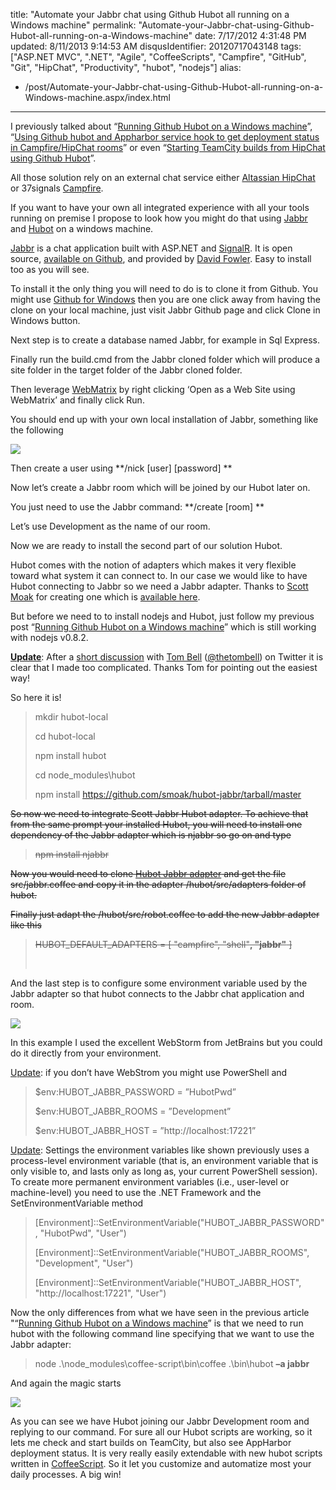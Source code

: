 title: "Automate your Jabbr chat using Github Hubot all running on a Windows machine"
permalink: "Automate-your-Jabbr-chat-using-Github-Hubot-all-running-on-a-Windows-machine"
date: 7/17/2012 4:31:48 PM
updated: 8/11/2013 9:14:53 AM
disqusIdentifier: 20120717043148
tags: ["ASP.NET MVC", ".NET", "Agile", "CoffeeScripts", "Campfire", "GitHub", "Git", "HipChat", "Productivity", "hubot", "nodejs"]
alias:
 - /post/Automate-your-Jabbr-chat-using-Github-Hubot-all-running-on-a-Windows-machine.aspx/index.html
---
I previously talked about “[Running Github Hubot on a Windows machine](http://www.laurentkempe.com/post/Running-Github-Hubot-on-a-Windows-machine.aspx)”, “[Using Github hubot and Appharbor service hook to get deployment status in Campfire/HipChat rooms](http://www.laurentkempe.com/post/Using-Appharbor-service-hook-to-get-build-status-in-HipChat-rooms.aspx)” or even “[Starting TeamCity builds from HipChat using Github Hubot](http://www.laurentkempe.com/post/Starting-TeamCity-builds-from-HipChat-using-Github-Hubot.aspx)”.

All those solution rely on an external chat service either [Altassian HipChat](http://www.atlassian.com/software/hipchat/overview) or 37signals [Campfire](http://campfirenow.com/).
<!-- more -->

If you want to have your own all integrated experience with all your tools running on premise I propose to look how you might do that using [Jabbr](https://github.com/davidfowl/JabbR/) and [Hubot](http://hubot.github.com/) on a windows machine.

[Jabbr](https://github.com/davidfowl/JabbR/) is a chat application built with ASP.NET and [SignalR](https://github.com/SignalR/SignalR/). It is open source, [available on Github](https://github.com/davidfowl/JabbR), and provided by [David Fowler](http://weblogs.asp.net/davidfowler). Easy to install too as you will see.

To install it the only thing you will need to do is to clone it from Github. You might use [Github for Windows](http://windows.github.com/) then you are one click away from having the clone on your local machine, just visit Jabbr Github page and click Clone in Windows button.

Next step is to create a database named Jabbr, for example in Sql Express.

Finally run the build.cmd from the Jabbr cloned folder which will produce a site folder in the target folder of the Jabbr cloned folder.

Then leverage [WebMatrix](http://www.microsoft.com/web/webmatrix/) by right clicking ‘Open as a Web Site using WebMatrix’ and finally click Run.

You should end up with your own local installation of Jabbr, something like the following

![](http://farm8.staticflickr.com/7124/7588325302_bb78e34a5b_o.png)

Then create a user using **/nick [user] [password] **

Now let’s create a Jabbr room which will be joined by our Hubot later on.

You just need to use the Jabbr command: **/create [room] **

Let’s use Development as the name of our room.

Now we are ready to install the second part of our solution Hubot.

Hubot comes with the notion of adapters which makes it very flexible toward what system it can connect to. In our case we would like to have Hubot connecting to Jabbr so we need a Jabbr adapter. Thanks to [Scott Moak](http://mybrainoncode.com/) for creating one which is [available here](https://github.com/smoak/hubot-jabbr).

But before we need to to install nodejs and Hubot, just follow my previous post “[Running Github Hubot on a Windows machine](http://www.laurentkempe.com/post/Running-Github-Hubot-on-a-Windows-machine.aspx)” which is still working with nodejs v0.8.2.

<u>**Update**</u>: After a [short discussion](https://twitter.com/thetombell/status/225245686285869057) with [Tom Bell](http://tomb.io/) ([@thetombell](https://twitter.com/thetombell)) on Twitter it is clear that I made too complicated. Thanks Tom for pointing out the easiest way!

So here it is!

> mkdir hubot-local
> 
> cd hubot-local
> 
> npm install hubot
> 
> cd node_modules\hubot
> 
> npm install https://github.com/smoak/hubot-jabbr/tarball/master

<strike>So now we need to integrate Scott Jabbr Hubot adapter. To achieve that from the same prompt your installed Hubot, you will need to install one dependency of the Jabbr adapter which is njabbr so go on and type</strike>

> <strike>npm install njabbr</strike>

<strike>Now you would need to clone </strike>[<strike>Hubot Jabbr adapter</strike>](https://github.com/smoak/hubot-jabbr)<strike> and get the file src/jabbr.coffee and copy it in the adapter /hubot/src/adapters folder of hubot.</strike>

<strike>Finally just adapt the /hubot/src/robot.coffee to add the new Jabbr adapter like this</strike>

> <strike>HUBOT_DEFAULT_ADAPTERS = [ "campfire", "shell"**, "jabbr"** ]
> </strike>
> 
>  

And the last step is to configure some environment variable used by the Jabbr adapter so that hubot connects to the Jabbr chat application and room.

![](http://farm8.staticflickr.com/7130/7588406912_6eec86b31f_o.png)

In this example I used the excellent WebStorm from JetBrains but you could do it directly from your environment.

<u>Update</u>: if you don’t have WebStrom you might use PowerShell and 

> $env:HUBOT_JABBR_PASSWORD = ”HubotPwd”
> 
> $env:HUBOT_JABBR_ROOMS = ”Development”
> 
> $env:HUBOT_JABBR_HOST = ”http://localhost:17221”

<u>Update</u>: Settings the environment variables like shown previously uses a process-level environment variable (that is, an environment variable that is only visible to, and lasts only as long as, your current PowerShell session). To create more permanent environment variables (i.e., user-level or machine-level) you need to use the .NET Framework and the SetEnvironmentVariable method

> [Environment]::SetEnvironmentVariable("HUBOT_JABBR_PASSWORD", "HubotPwd", "User")
> 
> [Environment]::SetEnvironmentVariable("HUBOT_JABBR_ROOMS", "Development", "User")
> 
> [Environment]::SetEnvironmentVariable("HUBOT_JABBR_HOST", "http://localhost:17221", "User")

Now the only differences from what we have seen in the previous article "“[Running Github Hubot on a Windows machine](http://www.laurentkempe.com/post/Running-Github-Hubot-on-a-Windows-machine.aspx)” is that we need to run hubot with the following command line specifying that we want to use the Jabbr adapter:

> node .\node_modules\coffee-script\bin\coffee .\bin\hubot **–a jabbr**

And again the magic starts 

![](http://farm9.staticflickr.com/8010/7588510324_7069214f31_o.png)

As you can see we have Hubot joining our Jabbr Development room and replying to our command. For sure all our Hubot scripts are working, so it lets me check and start builds on TeamCity, but also see AppHarbor deployment status. It is very really easily extendable with new hubot scripts written in [CoffeeScript](http://coffeescript.org/). So it let you customize and automatize most your daily processes. A big win!
